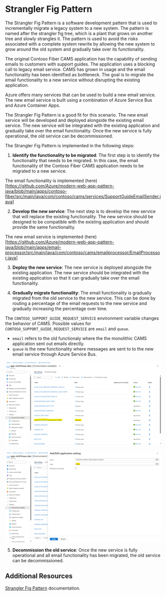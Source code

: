 # Strangler Fig Pattern

The Strangler Fig Pattern is a software development pattern that is used to incrementally migrate a legacy system to a new system. The pattern is named after the strangler fig tree, which is a plant that grows on another tree and slowly strangles it. The pattern is used to avoid the risks associated with a complete system rewrite by allowing the new system to grow around the old system and gradually take over its functionality.

The original Contoso Fiber CAMS application has the capability of sending emails to customers with support guides. The application uses a blocking call to legacy email service. CAMS has grown in usage and the email functionality has been identified as bottleneck. The goal is to migrate the email functionality to a new service without disrupting the existing application.

Azure offers many services that can be used to build a new email service. The new email service is built using a combination of Azure Service Bus and Azure Container Apps. 

The Strangler Fig Pattern is a good fit for this scenario. The new email service will be developed and deployed alongside the existing email service. The new service will be integrated with the existing application and gradually take over the email functionality. Once the new service is fully operational, the old service can be decommissioned.

The Strangler Fig Pattern is implemented in the following steps:

1. **Identify the functionality to be migrated**: The first step is to identify the functionality that needs to be migrated. In this case, the email functionality of the Contoso Fiber CAMS application needs to be migrated to a new service.

The email functionality is implemented (here)[https://github.com/Azure/modern-web-app-pattern-java/blob/main/apps/contoso-fiber/src/main/java/com/contoso/cams/services/SupportGuideEmailSender.java]

2. **Develop the new service**: The next step is to develop the new service that will replace the existing functionality. The new service should be designed to be compatible with the existing application and should provide the same functionality.

The new email service is implemented (here)[https://github.com/Azure/modern-web-app-pattern-java/blob/main/apps/email-processor/src/main/java/com/contoso/cams/emailprocessor/EmailProcessor.java]

3. **Deploy the new service**: The new service is deployed alongside the existing application. The new service should be integrated with the existing application so that it can gradually take over the email functionality.

4. **Gradually migrate functionality**: The email functionality is gradually migrated from the old service to the new service. This can be done by routing a percentage of the email requests to the new service and gradually increasing the percentage over time.

The `CONTOSO_SUPPORT_GUIDE_REQUEST_SERVICE` environment variable changes the behavior of CAMS. Possible values for `CONTOSO_SUPPORT_GUIDE_REQUEST_SERVICE` are `email` and `queue`. 
* `email` refers to the old functionaly where the the monolithic CAMS application sent out emails directly.
* `queue` is the new functionality where messages are sent to to the new email service through Azure Service Bus.

![request-service-email-setting](assets/request-service-email-setting.png)

![request-service-queue-setting](assets/request-service-queue-setting.png)

5. **Decommission the old service**: Once the new service is fully operational and all email functionality has been migrated, the old service can be decommissioned.

## Additional Resources

[Strangler Fig Pattern](https://docs.microsoft.com/en-us/azure/architecture/patterns/strangler-fig) documentation.
